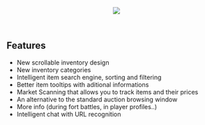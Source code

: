 <center><img src="https://jamzask.github.io/TWInventoryReloaded/menu/twir_biglogo.png"></img></center><br>

<p><a href="https://github.com/JamzaSK/TWInventoryReloaded/"><img src="https://jamzask.github.io/TWInventoryReloaded/icons/github_circle_32.png" alt=""></a><a href="https://poeditor.com/join/project/MwmzycR5vc" rel="nofollow"><img src="https://jamzask.github.io/TWInventoryReloaded/icons/poeditor_circle_32.png" alt=""></a><a href="https://github.com/JamzaSK/TWInventoryReloaded/#donate"><img src="https://jamzask.github.io/TWInventoryReloaded/icons/donate_circle_32.png" alt=""></a></p>



## Features
* New scrollable inventory design
* New inventory categories
* Intelligent item search engine, sorting and filtering
* Better item tooltips with aditional informations
* Market Scanning that allows you to track items and their prices
* An alternative to the standard auction browsing window
* More info (during fort battles, in player profiles..)
* Intelligent chat with URL recognition
